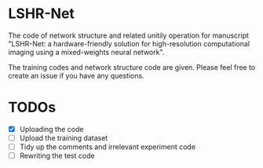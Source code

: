 # LSHR-Net
The code of network structure and related unitily operation for manuscript "LSHR-Net: a hardware-friendly solution for high-resolution computational imaging using a mixed-weights neural network".

The training codes and network structure code are given. Please feel free to create an issue if you have any questions.

# TODOs
- [x] Uploading the code
- [ ] Upload the training dataset
- [ ] Tidy up the comments and irrelevant experiment code
- [ ] Rewriting the test code
